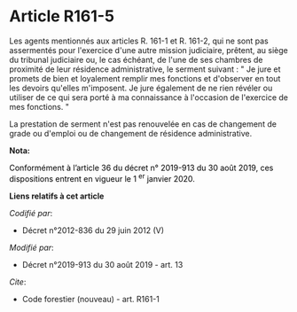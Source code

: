 # Article R161-5

Les agents mentionnés aux articles R. 161-1 et R. 161-2, qui ne sont pas assermentés pour l'exercice d'une autre mission
judiciaire, prêtent, au siège du tribunal judiciaire ou, le cas échéant, de l'une de ses chambres de proximité de leur
résidence administrative, le serment suivant : " Je jure et promets de bien et loyalement remplir mes fonctions et d'observer
en tout les devoirs qu'elles m'imposent. Je jure également de ne rien révéler ou utiliser de ce qui sera porté à ma
connaissance à l'occasion de l'exercice de mes fonctions. "

La prestation de serment n'est pas renouvelée en cas de changement de grade ou d'emploi ou de changement de résidence
administrative.

**Nota:**

<font color="black">Conformément à l’article 36 du décret n° 2019-913 du 30 août 2019, ces dispositions entrent en vigueur le
1
    <sup>er</sup> janvier 2020.</font>

**Liens relatifs à cet article**

_Codifié par_:

  - Décret n°2012-836 du 29 juin 2012 (V)

_Modifié par_:

  - Décret n°2019-913 du 30 août 2019 - art. 13

_Cite_:

  - Code forestier (nouveau) - art. R161-1
